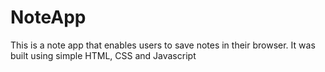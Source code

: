 # NoteApp
This is a note app that enables users to save notes in their browser. It was built using simple HTML, CSS and Javascript
